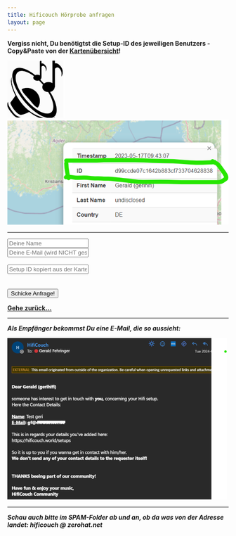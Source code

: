 ```yaml
---
title: Hificouch Hörprobe anfragen
layout: page
---
```



**Vergiss nicht, Du benötigtst die Setup-ID des jeweiligen Benutzers - Copy&Paste von der [Kartenübersicht](/setups)!**

![](/assets/images/aadb2c-logo-black.png) ![](/assets/images/hifid_copy.png)

<hr>

 <input type="text" name="sendername" id="sendername" placeholder="Deine Name"> <br>
 <input type="email" name="senderemail" id="senderemail" placeholder="Deine E-Mail (wird NICHT gespeichert!)"> <br> <br>
 <input type="text" name="hifisetupid" id="hifisetupid" placeholder="Setup ID kopiert aus der Karte davor"> <br> <br> <br>
 <button onclick="sendJSON()">Schicke Anfrage!</button>

<script src="/assets/js/hifiform.js"></script>

**[Gehe zurück...](/setups)**

<hr>

**_Als Empfänger bekommst Du eine E-Mail, die so aussieht:_**

![](/assets/images/emailrequest.png)

<hr>

**_Schau auch bitte im SPAM-Folder ab und an, ob da was von der Adresse landet: hificouch @ zerohat.net_**
